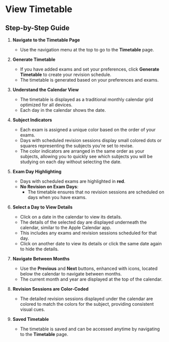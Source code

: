 # View Timetable

## Step-by-Step Guide

1. **Navigate to the Timetable Page**
   - Use the navigation menu at the top to go to the **Timetable** page.

2. **Generate Timetable**
   - If you have added exams and set your preferences, click **Generate Timetable** to create your revision schedule.
   - The timetable is generated based on your preferences and exams.

3. **Understand the Calendar View**
   - The timetable is displayed as a traditional monthly calendar grid optimized for all devices.
   - Each day in the calendar shows the date.

4. **Subject Indicators**
   - Each exam is assigned a unique color based on the order of your exams.
   - Days with scheduled revision sessions display small colored dots or squares representing the subjects you're set to revise.
   - The color indicators are arranged in the same order as your subjects, allowing you to quickly see which subjects you will be studying on each day without selecting the date.

5. **Exam Day Highlighting**
   - Days with scheduled exams are highlighted in **red**.
   - **No Revision on Exam Days**:
     - The timetable ensures that no revision sessions are scheduled on days when you have exams.

6. **Select a Day to View Details**
   - Click on a date in the calendar to view its details.
   - The details of the selected day are displayed underneath the calendar, similar to the Apple Calendar app.
   - This includes any exams and revision sessions scheduled for that day.
   - Click on another date to view its details or click the same date again to hide the details.

7. **Navigate Between Months**
   - Use the **Previous** and **Next** buttons, enhanced with icons, located below the calendar to navigate between months.
   - The current month and year are displayed at the top of the calendar.

8. **Revision Sessions are Color-Coded**
   - The detailed revision sessions displayed under the calendar are colored to match the colors for the subject, providing consistent visual cues.

9. **Saved Timetable**
   - The timetable is saved and can be accessed anytime by navigating to the **Timetable** page.